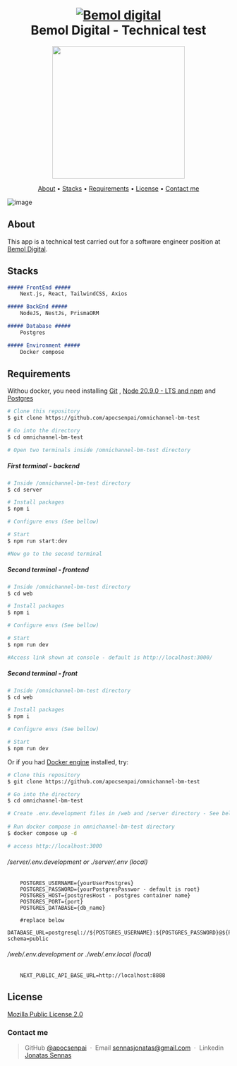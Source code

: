 <h1 align="center">
  <br>
  <a href="https://www.linkedin.com/company/bemoldigital/"><img src="https://github.com/apocsenpai/omnichannel-bm-test/assets/87510640/6b90c0a3-dd11-4f44-992a-c88552e87b92" alt="Bemol digital"/>
</a>
  <br>
  Bemol Digital - Technical test
  <br>
</h1>

<p align="center">
  <a href="https://skillicons.dev">
    <img src="https://skillicons.dev/icons?i=next,nodejs,nestjs,prisma,postgres,docker" width="300"/>
  </a>
</p>


<p align="center">
  <a href="#about">About</a> •
  <a href="#stacks">Stacks</a> •
  <a href="#requirements">Requirements</a> •
  <a href="#license">License</a> •
  <a href="#contact-me">Contact me</a>
</p>

![image](https://github.com/apocsenpai/omnichannel-bm-test/assets/87510640/a4bc4341-e259-41e3-970b-fbc491fc67de)


## About

This app is a technical test carried out for a software engineer position at [Bemol Digital](https://www.linkedin.com/company/bemoldigital/).

## Stacks

```md
##### FrontEnd ##### 
    Next.js, React, TailwindCSS, Axios

##### BackEnd #####
    NodeJS, NestJs, PrismaORM

##### Database #####
    Postgres

##### Environment #####
    Docker compose

```

## Requirements

Withou docker, you need installing [Git](https://git-scm.com) , [Node 20.9.0 - LTS and npm](https://nodejs.org/en) and [Postgres](https://www.postgresql.org/download/)

```bash
# Clone this repository
$ git clone https://github.com/apocsenpai/omnichannel-bm-test

# Go into the directory
$ cd omnichannel-bm-test

# Open two terminals inside /omnichannel-bm-test directory
```
##### First terminal - backend
```bash
# Inside /omnichannel-bm-test directory
$ cd server

# Install packages
$ npm i

# Configure envs (See bellow)

# Start
$ npm run start:dev

#Now go to the second terminal
```

##### Second terminal - frontend
```bash
# Inside /omnichannel-bm-test directory
$ cd web

# Install packages
$ npm i

# Configure envs (See bellow)

# Start
$ npm run dev

#Access link shown at console - default is http://localhost:3000/ 
```

##### Second terminal - front
```bash
# Inside /omnichannel-bm-test directory
$ cd web

# Install packages
$ npm i

# Configure envs (See bellow)

# Start
$ npm run dev
```
Or if you had [Docker engine](https://docs.docker.com/engine/install/) installed, try: 

```bash
# Clone this repository
$ git clone https://github.com/apocsenpai/omnichannel-bm-test

# Go into the directory
$ cd omnichannel-bm-test

# Create .env.development files in /web and /server directory - See below
        
# Run docker compose in omnichannel-bm-test directory
$ docker compose up -d

# access http://localhost:3000
```
###### /server/.env.development or ./server/.env (local)
  ```
      POSTGRES_USERNAME={yourUserPostgres}
      POSTGRES_PASSWORD={yourPostgresPasswor - default is root}
      POSTGRES_HOST={postgresHost - postgres container name}
      POSTGRES_PORT={port}
      POSTGRES_DATABASE={db_name}

      #replace below
      DATABASE_URL=postgresql://${POSTGRES_USERNAME}:${POSTGRES_PASSWORD}@${POSTGRES_HOST}:${POSTGRES_PORT}/${POSTGRES_DATABASE}?schema=public
  ```
###### /web/.env.development or  ./web/.env.local (local)
  ```
      NEXT_PUBLIC_API_BASE_URL=http://localhost:8888
  ```
## License

[Mozilla Public License 2.0](https://github.com/apocsenpai/Salve/blob/main/LICENSE)


### Contact me
> GitHub [@apocsenpai](https://github.com/apocsenpai) &nbsp;&middot;&nbsp;
> Email [sennasjonatas@gmail.com](mailto:sennasjonatas@gmail.com) &nbsp;&middot;&nbsp;
> Linkedin [Jonatas Sennas](https://www.linkedin.com/in/jonatassennas/)
